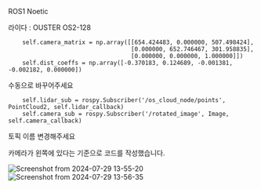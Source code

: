 ROS1 Noetic

라이다 : OUSTER OS2-128

        self.camera_matrix = np.array([[654.424483, 0.000000, 507.498424],
                                       [0.000000, 652.746467, 301.958835],
                                       [0.000000, 0.000000, 1.000000]])
        self.dist_coeffs = np.array([-0.370183, 0.124689, -0.001381, -0.002182, 0.000000])
수동으로 바꾸어주세요


        self.lidar_sub = rospy.Subscriber('/os_cloud_node/points', PointCloud2, self.lidar_callback)
        self.camera_sub = rospy.Subscriber('/rotated_image', Image, self.camera_callback)
토픽 이름 변경해주세요

카메라가 왼쪽에 있다는 기준으로 코드를 작성했습니다.


![Screenshot from 2024-07-29 13-55-20](https://github.com/user-attachments/assets/a91bf31b-414f-4efb-8b76-3cfc262e3baf)
![Screenshot from 2024-07-29 13-56-35](https://github.com/user-attachments/assets/0c80f77a-4504-4e3d-8035-70481e8ed4df)

